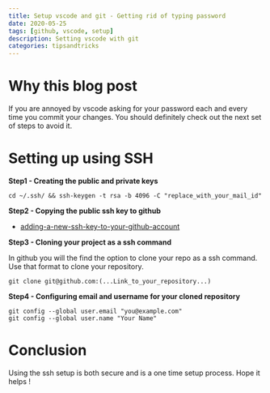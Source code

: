 ```yaml
---
title: Setup vscode and git - Getting rid of typing password
date: 2020-05-25
tags: [github, vscode, setup]
description: Setting vscode with git
categories: tipsandtricks
---
```


# Why this blog post
If you are annoyed by vscode asking for your password each and every time you commit your changes. You should definitely check out the next set of steps to avoid it.

# Setting up using SSH
**Step1 - Creating the public and private keys**

```
cd ~/.ssh/ && ssh-keygen -t rsa -b 4096 -C "replace_with_your_mail_id"
```

**Step2 - Copying the public ssh key to github**

- [adding-a-new-ssh-key-to-your-github-account](https://help.github.com/en/enterprise/2.15/user/articles/adding-a-new-ssh-key-to-your-github-account)

**Step3 - Cloning your project as a ssh command**

In github you will the find the option to clone your repo as a ssh command. Use that format to clone your repository.

```
git clone git@github.com:(...Link_to_your_repository...)
```

**Step4 - Configuring email and username for your cloned repository**

```
git config --global user.email "you@example.com"
git config --global user.name "Your Name"
```

# Conclusion
Using the ssh setup is both secure and is a one time setup process. Hope it helps !
